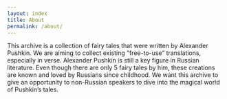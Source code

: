 ```yaml
---
layout: index
title: About
permalink: /about/
---
```


This archive is a collection of fairy tales that were written by Alexander Pushkin. We are aiming to collect existing “free-to-use” translations, especially in verse. Alexander Pushkin is still a key figure in Russian literature. Even though there are only 5 fairy tales by him, these creations are known and loved by Russians since childhood. We want this archive to give an opportunity to non-Russian speakers to dive into the magical world of Pushkin’s tales.   